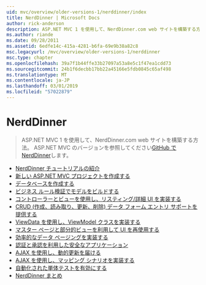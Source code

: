 ```yaml
---
uid: mvc/overview/older-versions-1/nerddinner/index
title: NerdDinner | Microsoft Docs
author: rick-anderson
description: ASP.NET MVC 1 を使用して、NerdDinner.com web サイトを構築する方法。 ASP.NET MVC 3 のバージョンは、GitHub で nerddinner を参照してください。
ms.author: riande
ms.date: 09/28/2011
ms.assetid: 6edfe14c-415a-4281-b6fa-69e9b38a82c8
msc.legacyurl: /mvc/overview/older-versions-1/nerddinner
msc.type: chapter
ms.openlocfilehash: 39a7f1b44ffe33b27097a53a8e5c1f47ea1cdd73
ms.sourcegitcommit: 24b1f6decbb17bb22a45166e5fdb0845c65af498
ms.translationtype: MT
ms.contentlocale: ja-JP
ms.lasthandoff: 03/01/2019
ms.locfileid: "57022879"
---
```

<a name="nerddinner"></a>NerdDinner
====================
> ASP.NET MVC 1 を使用して、NerdDinner.com web サイトを構築する方法。 ASP.NET MVC のバージョンを参照してください[GitHub で NerdDinner](https://github.com/AspNetMVPSamples/NerdDinner)します。


- [NerdDinner チュートリアルの紹介](introducing-the-nerddinner-tutorial.md)
- [新しい ASP.NET MVC プロジェクトを作成する](create-a-new-aspnet-mvc-project.md)
- [データベースを作成する](create-a-database.md)
- [ビジネス ルール検証でモデルをビルドする](build-a-model-with-business-rule-validations.md)
- [コントローラーとビューを使用し、リスティング/詳細 UI を実装する](use-controllers-and-views-to-implement-a-listingdetails-ui.md)
- [CRUD (作成、読み取り、更新、削除) データ フォーム エントリ サポートを提供する](provide-crud-create-read-update-delete-data-form-entry-support.md)
- [ViewData を使用し、ViewModel クラスを実装する](use-viewdata-and-implement-viewmodel-classes.md)
- [マスター ページと部分的ビューを利用して UI を再使用する](re-use-ui-using-master-pages-and-partials.md)
- [効率的なデータ ページングを実装する](implement-efficient-data-paging.md)
- [認証と承認を利用した安全なアプリケーション](secure-applications-using-authentication-and-authorization.md)
- [AJAX を使用し、動的更新を届ける](use-ajax-to-deliver-dynamic-updates.md)
- [AJAX を使用し、マッピング シナリオを実装する](use-ajax-to-implement-mapping-scenarios.md)
- [自動化された単体テストを有効にする](enable-automated-unit-testing.md)
- [NerdDinner まとめ](nerddinner-wrap-up.md)
